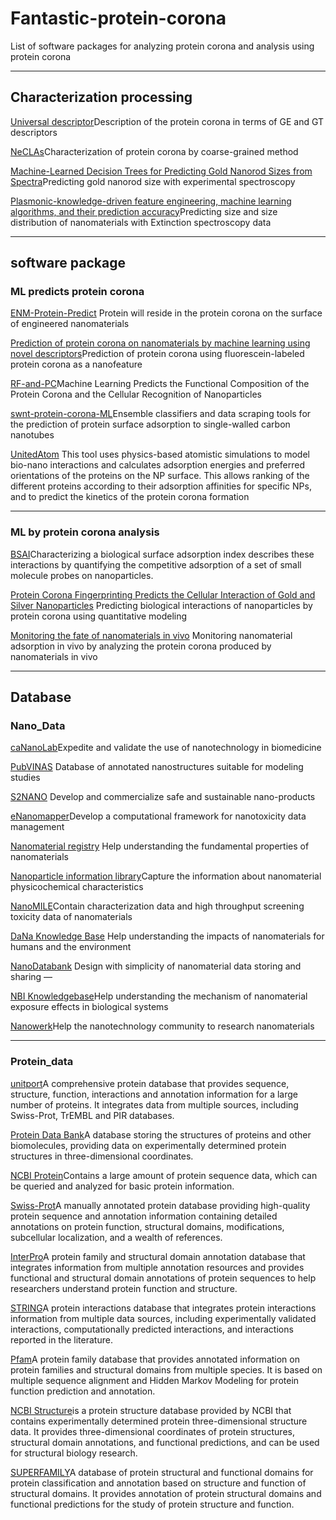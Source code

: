# Fantastic-protein-corona
List of software packages for analyzing protein corona and analysis using protein corona

---

## Characterization processing

[Universal descriptor](https://gitlab.eecs.umich.edu/violigroup/ml/neclas/-/releases/)Description of the protein corona in terms of GE and GT descriptors

[NeCLAs](https://gitlab.eecs.umich.edu/violigroup/ml/neclas/-/releases/)Characterization of protein corona by coarse-grained method

[Machine-Learned Decision Trees for Predicting Gold Nanorod Sizes from Spectra](https://pubs.acs.org/doi/abs/10.1021/acs.jpcc.1c03937)Predicting gold nanorod size with experimental spectroscopy

[Plasmonic-knowledge-driven feature engineering, machine learning algorithms, and their prediction accuracy](https://pubs.rsc.org/en/content/articlelanding/2022/NH/D2NH00146B)Predicting size and size distribution of nanomaterials with Extinction spectroscopy data



---

## software package
### ML predicts protein corona

[ENM-Protein-Predict](https://github.com/BanZhan/RF-and-PC 'RFandPc') Protein will reside in the protein corona on the surface of engineered nanomaterials&#x20;

[Prediction of protein corona on nanomaterials by machine learning using novel descriptors](https://www.sciencedirect.com/science/article/pii/S245207482030001X?via%3Dihub)Prediction of protein corona using fluorescein-labeled protein corona as a nanofeature

[RF-and-PC](https://github.com/BanZhan/RF-and-PC)Machine Learning Predicts the Functional Composition of the Protein Corona and the Cellular Recognition of Nanoparticles

[swnt-protein-corona-ML](https://github.com/NicholasOuassil/swnt-protein-corona-ML)Ensemble classifiers and data scraping tools for the prediction of protein surface adsorption to single-walled carbon nanotubes

[UnitedAtom](https://iopscience.iop.org/article/10.1088/1361-651X/ab3b6e) This tool uses physics-based atomistic simulations to model bio-nano interactions and calculates adsorption
energies and preferred orientations of the proteins on the NP surface. This allows ranking of the different proteins according to their adsorption affinities for specific NPs, and to predict the kinetics of
the protein corona formation

----

### ML by protein corona analysis

[BSAI](https://www.nature.com/articles/nnano.2010.164)Characterizing a biological surface adsorption index describes these interactions by quantifying the competitive adsorption of a set of small molecule probes on nanoparticles.

[Protein Corona Fingerprinting Predicts the Cellular Interaction of Gold and Silver Nanoparticles](https://pubs.acs.org/doi/10.1021/nn406018q) Predicting biological interactions of nanoparticles by protein corona using quantitative modeling

[Monitoring the fate of nanomaterials in vivo](https://pubs.acs.org/doi/full/10.1021/acsnano.9b02774) Monitoring nanomaterial adsorption in vivo by analyzing the protein corona produced by nanomaterials in vivo

---

## Database
### Nano_Data
[caNanoLab](https://cananolab.nci.nih.gov/)Expedite and validate the use of nanotechnology in biomedicine

[PubVINAS](http://www.pubvinas.com/) Database of annotated nanostructures suitable for modeling studies

[S2NANO](http://portal.s2nano.org/) Develop and commercialize safe and sustainable nano-products

[eNanomapper](http://www.enanomapper.net/)Develop a computational framework for nanotoxicity data management

[Nanomaterial registry](http://nanohub.org/) Help understanding the fundamental properties of nanomaterials

[Nanoparticle information library](http://nanoparticlelibrary.net/)Capture the information about nanomaterial physicochemical characteristics

[NanoMILE](https://ssl.biomax.de/nanomile/cgi/login_bioxm_portal.cgi)Contain characterization data and high throughput screening toxicity data of nanomaterials


[DaNa Knowledge Base](https://www.nanopartikel.info/en/) Help understanding the impacts of nanomaterials for humans and the environment

[NanoDatabank](http://nanoinfo.org/nanodatabank/) Design with simplicity of nanomaterial data storing and sharing —

[NBI Knowledgebase](http://nbi.oregonstate.edu/)Help understanding the mechanism of nanomaterial exposure effects
in biological systems

[Nanowerk](https://www.nanowerk.com/)Help the nanotechnology community to research nanomaterials

----

### Protein_data
[unitport](https://www.uniprot.org/)A comprehensive protein database that provides sequence, structure, function, interactions and annotation information for a large number of proteins. It integrates data from multiple sources, including Swiss-Prot, TrEMBL and PIR databases.

[Protein Data Bank](https://www.rcsb.org/)A database storing the structures of proteins and other biomolecules, providing data on experimentally determined protein structures in three-dimensional coordinates.

[NCBI Protein](https://www.ncbi.nlm.nih.gov/protein/)Contains a large amount of protein sequence data, which can be queried and analyzed for basic protein information.

[Swiss-Prot](https://string-db.org/)A manually annotated protein database providing high-quality protein sequence and annotation information containing detailed annotations on protein function, structural domains, modifications, subcellular localization, and a wealth of references.

[InterPro](https://www.ebi.ac.uk/interpro/)A protein family and structural domain annotation database that integrates information from multiple annotation resources and provides functional and structural domain annotations of protein sequences to help researchers understand protein function and structure.

[STRING](https://string-db.org/)A protein interactions database that integrates protein interactions information from multiple data sources, including experimentally validated interactions, computationally predicted interactions, and interactions reported in the literature.

[Pfam](https://pfam.xfam.org/)A protein family database that provides annotated information on protein families and structural domains from multiple species. It is based on multiple sequence alignment and Hidden Markov Modeling for protein function prediction and annotation.

[NCBI Structure](https://www.ncbi.nlm.nih.gov/structure/)is a protein structure database provided by NCBI that contains experimentally determined protein three-dimensional structure data. It provides three-dimensional coordinates of protein structures, structural domain annotations, and functional predictions, and can be used for structural biology research.

[SUPERFAMILY](http://supfam.org/)A database of protein structural and functional domains for protein classification and annotation based on structure and function of structural domains. It provides annotation of protein structural domains and functional predictions for the study of protein structure and function.
